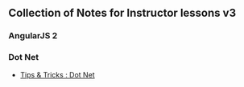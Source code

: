 ## Collection of Notes for Instructor lessons v3

### AngularJS 2


### Dot Net

- [Tips & Tricks : Dot Net](00_TipsNTricks.md)


